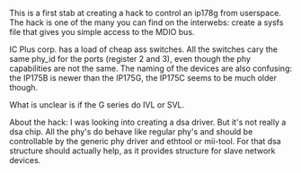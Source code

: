 This is a first stab at creating a hack to control an ip178g from userspace.
The hack is one of the many you can find on the interwebs: create a sysfs file that gives you simple access to the MDIO bus.

IC Plus corp. has a load of cheap ass switches.
All the switches cary the same phy_id for the ports (register 2 and 3), even though the phy capabilities are not the same.
The naming of the devices are also confusing: the IP175B is newer than the IP175G, the IP175C seems to be much older though.

What is unclear is if the G series do IVL or SVL.

About the hack: I was looking into creating a dsa driver. But it's not really a dsa chip. All the phy's do behave like regular phy's and should be controllable by the generic phy driver and ethtool or mii-tool.
For that dsa structure should actually help, as it provides structure for slave network devices.
